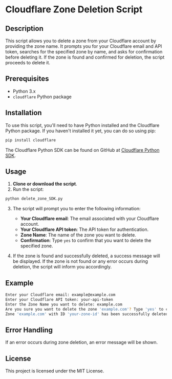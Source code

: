 
# Cloudflare Zone Deletion Script

## Description
This script allows you to delete a zone from your Cloudflare account by providing the zone name. It prompts you for your Cloudflare email and API token, searches for the specified zone by name, and asks for confirmation before deleting it. If the zone is found and confirmed for deletion, the script proceeds to delete it.

## Prerequisites
- Python 3.x
- `cloudflare` Python package

## Installation
To use this script, you'll need to have Python installed and the Cloudflare Python package. If you haven't installed it yet, you can do so using pip:

```bash
pip install cloudflare
```

The Cloudflare Python SDK can be found on GitHub at [Cloudflare Python SDK](https://github.com/cloudflare/cloudflare-python).

## Usage
1. **Clone or download the script**.
2. Run the script:

```bash
python delete_zone_SDK.py
```

3. The script will prompt you to enter the following information:
    - **Your Cloudflare email**: The email associated with your Cloudflare account.
    - **Your Cloudflare API token**: The API token for authentication.
    - **Zone Name**: The name of the zone you want to delete.
    - **Confirmation**: Type `yes` to confirm that you want to delete the specified zone.

4. If the zone is found and successfully deleted, a success message will be displayed. If the zone is not found or any error occurs during deletion, the script will inform you accordingly.

## Example
```bash
Enter your Cloudflare email: example@example.com
Enter your Cloudflare API token: your-api-token
Enter the Zone Name you want to delete: example.com
Are you sure you want to delete the zone 'example.com'? Type 'yes' to confirm: yes
Zone 'example.com' with ID 'your-zone-id' has been successfully deleted.
```

## Error Handling
If an error occurs during zone deletion, an error message will be shown.

## License
This project is licensed under the MIT License.

